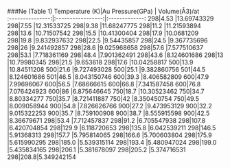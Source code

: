 ###Ne (Table 1)
Temperature (K)|Au Pressure(GPa) | Volume(Å3)/at	 
:---------------:|:-----------------:|:-------------:
298|4.53 |13.69743329
298|7.55 |12.31533725
298|9.38 |11.68247775
298|11.2 |11.21593894
298|13.6 |10.71507542
298|15.5 |10.41300404
298|17.9 |10.0681209
298|19.8 |9.832937632
298|22.5 |9.54435857
298|24.5 |9.367735696
298|26   |9.241492857
298|28.6 |9.025968658
298|57.6 |7.577510637
298|53.1 |7.718361169
298|48.4 |7.901362491
298|43.6 |8.124601686
298|13   |10.79980345
298|21.5 |9.653618
298|17.6 |10.04258817
500|13.9 |10.84511208
500|21.6 |9.727493028
500|25.1 |9.382860756
501|44.5 |8.124601686
501|46.5 |8.043150746
600|39.3 |8.406582809
600|47.9 |7.99696067
600|56.5 |7.68666615
600|66.8 |7.341587458
600|76.8 |7.076424923
600|86   |6.875646645
750|18.7 |10.30523462
750|34.7 |8.80334277
750|35.7 |8.721411887
750|42   |8.350450754
750|49.5 |8.009058944
900|54.8 |7.826626766
900|27.2 |9.473953129
900|32.2 |9.015322253
900|35.7 |8.759100908
900|38.7 |8.555915598
900|42.5 |8.36679671
298|53.4 |7.712457837
298|91.2 |6.705547938
298|107.8 |6.420704854
298|129.9 |6.118720653
298|135.8 |6.042539211
298|146.5 |5.91368313
298|157.7 |5.795814065
298|166.6 |5.700603804
298|175.9 |5.615990295
298|185.0 |5.539315114
298|193.4 |5.480947024
298|199.0 |5.435834165
298|206.1 |5.381678097
298|205.2 |5.374716531
298|208.8|5.349242154









